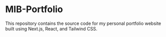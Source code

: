 # MIB-Portfolio
This repository contains the source code for my personal portfolio website built using Next.js, React, and Tailwind CSS.
